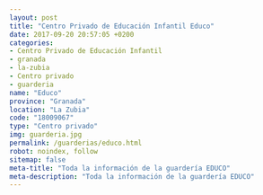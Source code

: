```yaml
---
layout: post
title: "Centro Privado de Educación Infantil Educo"
date: 2017-09-20 20:57:05 +0200
categories:
- Centro Privado de Educación Infantil
- granada
- la-zubia
- Centro privado
- guarderia
name: "Educo"
province: "Granada"
location: "La Zubia"
code: "18009067"
type: "Centro privado"
img: guarderia.jpg
permalink: /guarderias/educo.html
robot: noindex, follow
sitemap: false
meta-title: "Toda la información de la guardería EDUCO"
meta-description: "Toda la información de la guardería EDUCO"
---
```

